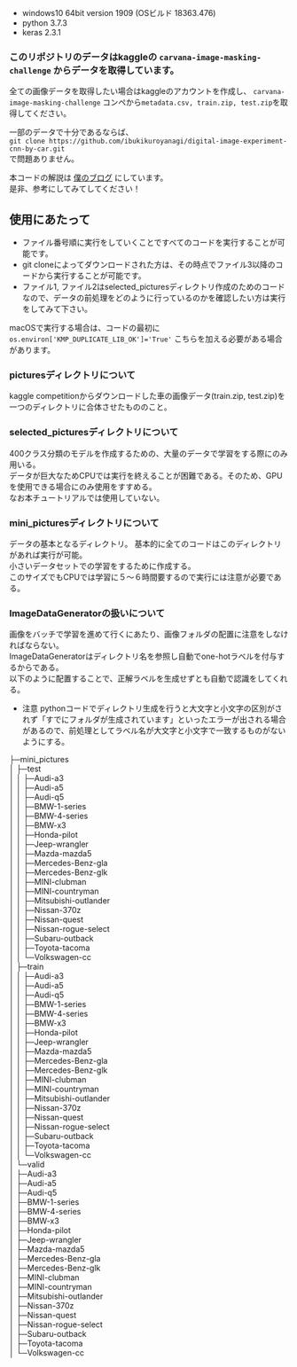 * windows10 64bit version 1909 (OSビルド 18363.476)
* python 3.7.3
* keras 2.3.1

### このリポジトリのデータはkaggleの ```carvana-image-masking-challenge``` からデータを取得しています。
全ての画像データを取得したい場合はkaggleのアカウントを作成し、 ```carvana-image-masking-challenge``` コンペから```metadata.csv, train.zip, test.zip```を取得してください。


一部のデータで十分であるならば、  
```git clone https://github.com/ibukikuroyanagi/digital-image-experiment-cnn-by-car.git ```   
で問題ありません。  

本コードの解説は [僕のブログ](https://ibuki-study.net/keras1) にしています。  
是非、参考にしてみてしてください！  



## 使用にあたって
* ファイル番号順に実行をしていくことですべてのコードを実行することが可能です。
* git cloneによってダウンロードされた方は、その時点でファイル3以降のコードから実行することが可能です。
* ファイル1, ファイル2はselected_picturesディレクトリ作成のためのコードなので、データの前処理をどのように行っているのかを確認したい方は実行をしてみて下さい。

macOSで実行する場合は、コードの最初に
```os.environ['KMP_DUPLICATE_LIB_OK']='True'```
こちらを加える必要がある場合があります。


### picturesディレクトリについて
kaggle competitionからダウンロードした車の画像データ(train.zip, test.zip)を一つのディレクトリに合体させたもののこと。

### selected_picturesディレクトリについて
400クラス分類のモデルを作成するための、大量のデータで学習をする際にのみ用いる。  
データが巨大なためCPUでは実行を終えることが困難である。そのため、GPUを使用できる場合にのみ使用をすすめる。  
なお本チュートリアルでは使用していない。

### mini_picturesディレクトリについて
データの基本となるディレクトリ。
基本的に全てのコードはこのディレクトリがあれば実行が可能。  
小さいデータセットでの学習をするために作成する。  
このサイズでもCPUでは学習に５～６時間要するので実行には注意が必要である。  

### ImageDataGeneratorの扱いについて
画像をバッチで学習を進めて行くにあたり、画像フォルダの配置に注意をしなければならない。  
ImageDataGeneratorはディレクトリ名を参照し自動でone-hotラベルを付与するからである。  
以下のように配置することで、正解ラベルを生成せずとも自動で認識をしてくれる。  
* 注意 pythonコードでディレクトリ生成を行うと大文字と小文字の区別がされず「すでにフォルダが生成されています」といったエラーが出される場合があるので、前処理としてラベル名が大文字と小文字で一致するものがないようにする。  


├─mini_pictures  
│  ├─test  
│  │  ├─Audi-a3  
│  │  ├─Audi-a5  
│  │  ├─Audi-q5  
│  │  ├─BMW-1-series  
│  │  ├─BMW-4-series  
│  │  ├─BMW-x3  
│  │  ├─Honda-pilot  
│  │  ├─Jeep-wrangler  
│  │  ├─Mazda-mazda5  
│  │  ├─Mercedes-Benz-gla  
│  │  ├─Mercedes-Benz-glk  
│  │  ├─MINI-clubman  
│  │  ├─MINI-countryman  
│  │  ├─Mitsubishi-outlander  
│  │  ├─Nissan-370z  
│  │  ├─Nissan-quest  
│  │  ├─Nissan-rogue-select  
│  │  ├─Subaru-outback  
│  │  ├─Toyota-tacoma  
│  │  └─Volkswagen-cc  
│  ├─train  
│  │  ├─Audi-a3  
│  │  ├─Audi-a5   
│  │  ├─Audi-q5  
│  │  ├─BMW-1-series  
│  │  ├─BMW-4-series  
│  │  ├─BMW-x3  
│  │  ├─Honda-pilot  
│  │  ├─Jeep-wrangler  
│  │  ├─Mazda-mazda5  
│  │  ├─Mercedes-Benz-gla  
│  │  ├─Mercedes-Benz-glk  
│  │  ├─MINI-clubman  
│  │  ├─MINI-countryman  
│  │  ├─Mitsubishi-outlander  
│  │  ├─Nissan-370z  
│  │  ├─Nissan-quest  
│  │  ├─Nissan-rogue-select  
│  │  ├─Subaru-outback  
│  │  ├─Toyota-tacoma  
│  │  └─Volkswagen-cc  
│  └─valid  
│      ├─Audi-a3  
│      ├─Audi-a5  
│      ├─Audi-q5  
│      ├─BMW-1-series  
│      ├─BMW-4-series  
│      ├─BMW-x3  
│      ├─Honda-pilot  
│      ├─Jeep-wrangler  
│      ├─Mazda-mazda5  
│      ├─Mercedes-Benz-gla  
│      ├─Mercedes-Benz-glk  
│      ├─MINI-clubman  
│      ├─MINI-countryman  
│      ├─Mitsubishi-outlander  
│      ├─Nissan-370z  
│      ├─Nissan-quest  
│      ├─Nissan-rogue-select  
│      ├─Subaru-outback  
│      ├─Toyota-tacoma  
│      └─Volkswagen-cc  